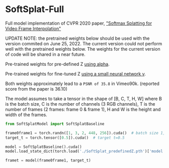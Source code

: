 # SoftSplat-Full
Full model implementation of CVPR 2020 paper, ["Softmax Splatting for Video Frame Interpolation"](https://openaccess.thecvf.com/content_CVPR_2020/papers/Niklaus_Softmax_Splatting_for_Video_Frame_Interpolation_CVPR_2020_paper.pdf)

<!--
The full model's weights pretrained on Vimeo90k data can be downloaded from this
[link](https://drive.google.com/file/d/1wtUFS68D8hVKRg-LFr7jAibg8KgvyrMZ/view?usp=sharing).
My reproduced model shows a ```PSNR of 35.59``` in Vimeo90k.
-->

UPDATE NOTE: the pretrained weights below should be used with the version commited on June 25, 2022. The current version could not perform well with the pretrained weights below. The weights for the current version of code will be shared in a near future.

Pre-trained weights for pre-defined Z [using alpha](https://drive.google.com/file/d/1-pFZZu8Fc5AN9JdKGns1ht2gE0ugsRkf/view?usp=sharing).

Pre-trained weights for fine-tuned Z [using a small neural network v](https://drive.google.com/file/d/1_x_3CxY1_f83spqHt5s-ZwsEtNCTULLy/view?usp=sharing).

Both weights approximately lead to a ``PSNR of 35.8`` in Vimeo90k. (reported score from the paper is 36.10)

The model assumes to take a tensor in the shape of [B, C, T, H, W] where B is the batch size, C is the number of channels (3 RGB channels), T is the number of frames (2 frames: frame 0 & frame 1), H and W is the height and width of the frames.
```python
from SoftSplatModel import SoftSplatBaseline

frame0frame1 = torch.randn([1, 3, 2, 448, 256]).cuda()  # batch size 1, 3 RGB channels, 2 frame input, H x W of 448 x 256
target_t = torch.tensor([0.5]).cuda()  # target t=0.5

model = SoftSplatBaseline().cuda()
model.load_state_dict(torch.load('./SoftSplat_predefinedZ.pth')['model'])

framet = model(frame0frame1, target_t)
```
